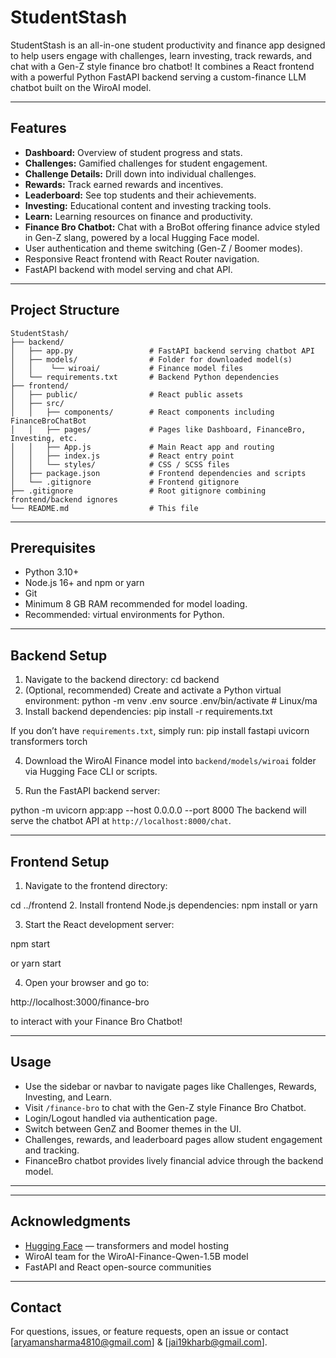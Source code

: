 # StudentStash 

StudentStash is an all-in-one student productivity and finance app designed to help users engage with challenges, learn investing, track rewards, and chat with a Gen-Z style finance bro chatbot! It combines a React frontend with a powerful Python FastAPI backend serving a custom-finance LLM chatbot built on the WiroAI model.

---

## Features

- **Dashboard:** Overview of student progress and stats.
- **Challenges:** Gamified challenges for student engagement.
- **Challenge Details:** Drill down into individual challenges.
- **Rewards:** Track earned rewards and incentives.
- **Leaderboard:** See top students and their achievements.
- **Investing:** Educational content and investing tracking tools.
- **Learn:** Learning resources on finance and productivity.
- **Finance Bro Chatbot:** Chat with a BroBot offering finance advice styled in Gen-Z slang, powered by a local Hugging Face model.
- User authentication and theme switching (Gen-Z / Boomer modes).
- Responsive React frontend with React Router navigation.
- FastAPI backend with model serving and chat API.

---

## Project Structure
```
StudentStash/
├── backend/
│   ├── app.py                 # FastAPI backend serving chatbot API
│   ├── models/                # Folder for downloaded model(s)
│   │    └── wiroai/           # Finance model files
│   └── requirements.txt       # Backend Python dependencies
├── frontend/
│   ├── public/                # React public assets
│   ├── src/
│   │   ├── components/        # React components including FinanceBroChatBot
│   │   ├── pages/             # Pages like Dashboard, FinanceBro, Investing, etc.
│   │   ├── App.js             # Main React app and routing
│   │   ├── index.js           # React entry point
│   │   └── styles/            # CSS / SCSS files
│   ├── package.json           # Frontend dependencies and scripts
│   └── .gitignore             # Frontend gitignore
├── .gitignore                 # Root gitignore combining frontend/backend ignores
└── README.md                  # This file
```

---

## Prerequisites

- Python 3.10+
- Node.js 16+ and npm or yarn
- Git
- Minimum 8 GB RAM recommended for model loading.
- Recommended: virtual environments for Python.

---

## Backend Setup

1. Navigate to the backend directory:
cd backend
2. (Optional, recommended) Create and activate a Python virtual environment:
python -m venv .env
source .env/bin/activate # Linux/ma
3. Install backend dependencies:
pip install -r requirements.txt

If you don’t have `requirements.txt`, simply run:
pip install fastapi uvicorn transformers torch

4. Download the WiroAI Finance model into `backend/models/wiroai` folder via Hugging Face CLI or scripts.

5. Run the FastAPI backend server:

python -m uvicorn app:app --host 0.0.0.0 --port 8000
   The backend will serve the chatbot API at `http://localhost:8000/chat`.

---

## Frontend Setup

1. Navigate to the frontend directory:

cd ../frontend
2. Install frontend Node.js dependencies:
npm install
or
yarn

3. Start the React development server:

npm start

or
yarn start

4. Open your browser and go to:

http://localhost:3000/finance-bro

   to interact with your Finance Bro Chatbot!

---

## Usage

- Use the sidebar or navbar to navigate pages like Challenges, Rewards, Investing, and Learn.
- Visit `/finance-bro` to chat with the Gen-Z style Finance Bro Chatbot.
- Login/Logout handled via authentication page.
- Switch between GenZ and Boomer themes in the UI.
- Challenges, rewards, and leaderboard pages allow student engagement and tracking.
- FinanceBro chatbot provides lively financial advice through the backend model.

---
---

## Acknowledgments

- [Hugging Face](https://huggingface.co/) — transformers and model hosting  
- WiroAI team for the WiroAI-Finance-Qwen-1.5B model  
- FastAPI and React open-source communities  

---
## Contact

For questions, issues, or feature requests, open an issue or contact [aryamansharma4810@gmail.com] & [jai19kharb@gmail.com].

